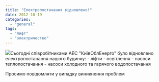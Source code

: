 ```yaml
---
title: "Електропостачання відновлено!"
date: 2012-10-19
categories: 
  - "general"
tags: 
  - "лифт"
  - "электричество"
---
```


[![](http://shevchenko4a.brovary.org/wp-content/uploads/2012/10/26678.jpg)](http://shevchenko4a.brovary.org/wp-content/uploads/2012/10/26678.jpg)Сьогодні співробітниками АЕС "КиївОблЕнерго" було відновлено електропостачання нашого будинку: - ліфти - освітлення - насоси теплопостачання - насоси холодного та гарячого водопостачання

Просимо повідомляти у випадку виникнення проблем
